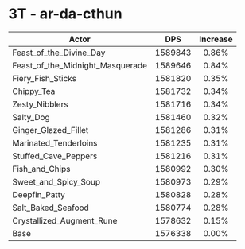 # 3T - ar-da-cthun
| Actor | DPS | Increase |
|---|:---:|:---:|
|Feast_of_the_Divine_Day|1589843|0.86%|
|Feast_of_the_Midnight_Masquerade|1589646|0.84%|
|Fiery_Fish_Sticks|1581820|0.35%|
|Chippy_Tea|1581732|0.34%|
|Zesty_Nibblers|1581716|0.34%|
|Salty_Dog|1581460|0.32%|
|Ginger_Glazed_Fillet|1581286|0.31%|
|Marinated_Tenderloins|1581235|0.31%|
|Stuffed_Cave_Peppers|1581216|0.31%|
|Fish_and_Chips|1580992|0.30%|
|Sweet_and_Spicy_Soup|1580973|0.29%|
|Deepfin_Patty|1580828|0.28%|
|Salt_Baked_Seafood|1580774|0.28%|
|Crystallized_Augment_Rune|1578632|0.15%|
|Base|1576338|0.00%|
